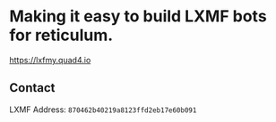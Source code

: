 # Making it easy to build LXMF bots for reticulum.

https://lxfmy.quad4.io

## Contact

LXMF Address: `870462b40219a8123ffd2eb17e60b091`
